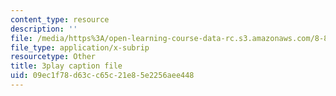 ```yaml
---
content_type: resource
description: ''
file: /media/https%3A/open-learning-course-data-rc.s3.amazonaws.com/8-821-string-theory-and-holographic-duality-fall-2014/09ec1f78d63cc65c21e85e2256aee448_WPuDh61Lkpg.srt
file_type: application/x-subrip
resourcetype: Other
title: 3play caption file
uid: 09ec1f78-d63c-c65c-21e8-5e2256aee448
---
```

